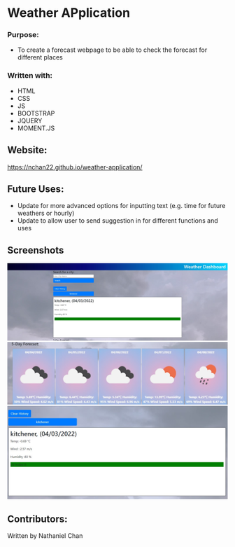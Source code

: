 # Weather APplication

### Purpose:

* To create a forecast webpage to be able to check the forecast for different places

### Written with:
* HTML
* CSS
* JS
* BOOTSTRAP
* JQUERY
* MOMENT.JS

## Website:
https://nchan22.github.io/weather-application/

## Future Uses:
* Update for more advanced options for inputting text (e.g. time for future weathers or hourly)
* Update to allow user to send suggestion in for different functions and uses


## Screenshots
![Alt text](assets/screenshots/screenshot1.jpg)
![Alt text](assets/screenshots/screenshot2.jpg)
![Alt text](assets/screenshots/screenshot3.jpg)

## Contributors:
Written by Nathaniel Chan
